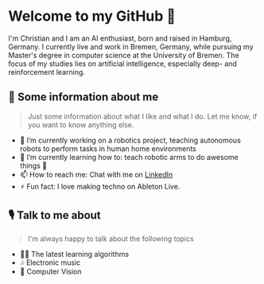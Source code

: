 # Welcome to my GitHub 👋

I'm Christian and I am an AI enthusiast, born and raised in Hamburg, Germany. I currently live and work in Bremen, Germany, while pursuing my Master's degree in computer science at the University of Bremen. The focus of my studies lies on artificial intelligence, especially deep- and reinforcement learning.


## 👱‍ Some information about me 

> Just some information about what I like and what I do. Let me know, if you want to know anything else.
> 
- 🔭 I’m currently working on a robotics project, teaching autonomous robots to perform tasks in human home environments
- 🌱 I’m currently learning how to: teach robotic arms to do awesome things 🦾
- 📫 How to reach me: Chat with me on [LinkedIn](https://www.linkedin.com/in/lheinbokel/)
- ⚡ Fun fact: I love making techno on Ableton Live.

## 🎙️ Talk to me about

> I'm always happy to talk about the following topics

- 🙇‍♂️ The latest learning algorithms
- 🎶 Electronic music
- 🌆 Computer Vision
